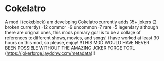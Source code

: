 # Cokelatro
A mod i (cokeblock) am developing
Cokelatro currently adds
35+ jokers (2 broken currently)
-12 common
-9 uncommon
-7 rare
-5 legendary
although there are original ones, this mods primary goal is to
be a collage of references to different shows, movies, and songs!
i have worked at least 30 hours on this mod, so please, enjoy!
!!THIS MOD WOULD HAVE NEVER BEEN POSSIBLE WITHOUT THE AMAZING JOKER FORGE TOOL (https://jokerforge.jaydchw.com/metadata)!!
